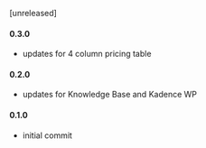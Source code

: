 [unreleased]
#### 0.3.0
* updates for 4 column pricing table

#### 0.2.0
* updates for Knowledge Base and Kadence WP

#### 0.1.0
* initial commit
